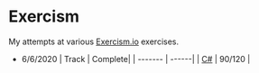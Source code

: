 # Exercism

My attempts at various [Exercism.io](https://exercism.io/my/tracks) exercises.

- 6/6/2020
    | Track | Complete|
    | ------- | ------|
    | [C#](https://exercism.io/my/tracks/csharp) | 90/120 |
